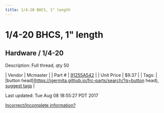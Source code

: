 ```yaml
---
title: 1/4-20 BHCS, 1" length
---
```


# 1/4-20 BHCS, 1" length
## Hardware / 1/4-20
Description: 	Full thread, qty 50 

| Vendor | Mcmaster | 
| Part # | [91255A542](https://www.mcmaster.com/#91255A542) | 
| Unit Price | $9.37 | 
| Tags: | [button head](https://jgermita.github.io/frc-parts/search/?q=button head), [suggest tags](https://docs.google.com/forms/d/e/1FAIpQLSeWyY8v3RgOty-MyWmh9U0iivNYN_molChYyS-0U-o-kOAv_g/viewform) | 

Last updated: Tue Aug 08 18:55:27 PDT 2017

 [Incorrect/Incomplete information?](https://docs.google.com/forms/d/e/1FAIpQLSeWyY8v3RgOty-MyWmh9U0iivNYN_molChYyS-0U-o-kOAv_g/viewform)